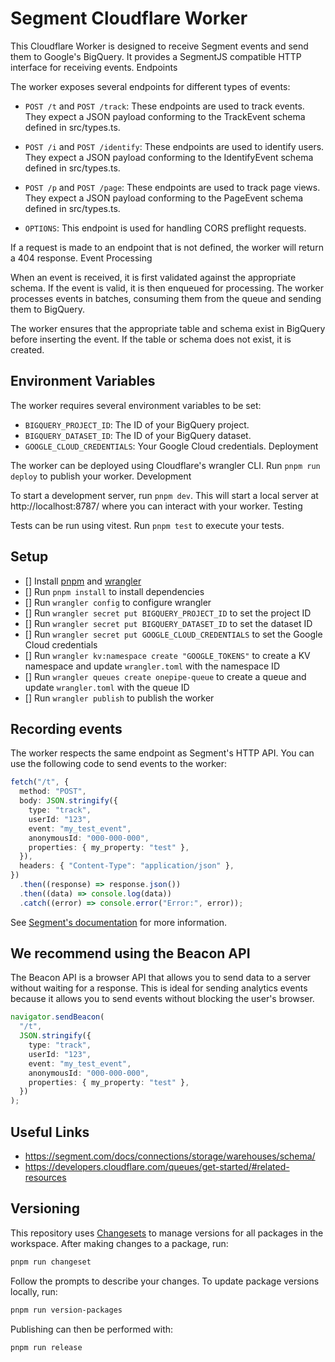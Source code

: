 # Segment Cloudflare Worker

This Cloudflare Worker is designed to receive Segment events and send them to Google's BigQuery. It provides a SegmentJS compatible HTTP interface for receiving events.
Endpoints

The worker exposes several endpoints for different types of events:

- `POST /t` and `POST /track`: These endpoints are used to track events. They expect a JSON payload conforming to the TrackEvent schema defined in src/types.ts.

- `POST /i` and `POST /identify`: These endpoints are used to identify users. They expect a JSON payload conforming to the IdentifyEvent schema defined in src/types.ts.

- `POST /p` and `POST /page`: These endpoints are used to track page views. They expect a JSON payload conforming to the PageEvent schema defined in src/types.ts.

- `OPTIONS`: This endpoint is used for handling CORS preflight requests.

If a request is made to an endpoint that is not defined, the worker will return a 404 response.
Event Processing

When an event is received, it is first validated against the appropriate schema. If the event is valid, it is then enqueued for processing. The worker processes events in batches, consuming them from the queue and sending them to BigQuery.

The worker ensures that the appropriate table and schema exist in BigQuery before inserting the event. If the table or schema does not exist, it is created.

## Environment Variables

The worker requires several environment variables to be set:

- `BIGQUERY_PROJECT_ID`: The ID of your BigQuery project.
- `BIGQUERY_DATASET_ID`: The ID of your BigQuery dataset.
- `GOOGLE_CLOUD_CREDENTIALS`: Your Google Cloud credentials.
  Deployment

The worker can be deployed using Cloudflare's wrangler CLI. Run `pnpm run deploy` to publish your worker.
Development

To start a development server, run `pnpm dev`. This will start a local server at http://localhost:8787/ where you can interact with your worker.
Testing

Tests can be run using vitest. Run `pnpm test` to execute your tests.

## Setup

- [] Install [pnpm](https://pnpm.io/) and [wrangler](https://developers.cloudflare.com/workers/cli-wrangler/install-update)
- [] Run `pnpm install` to install dependencies
- [] Run `wrangler config` to configure wrangler
- [] Run `wrangler secret put BIGQUERY_PROJECT_ID` to set the project ID
- [] Run `wrangler secret put BIGQUERY_DATASET_ID` to set the dataset ID
- [] Run `wrangler secret put GOOGLE_CLOUD_CREDENTIALS` to set the Google Cloud credentials
- [] Run `wrangler kv:namespace create "GOOGLE_TOKENS"` to create a KV namespace and update `wrangler.toml` with the namespace ID
- [] Run `wrangler queues create onepipe-queue` to create a queue and update `wrangler.toml` with the queue ID
- [] Run `wrangler publish` to publish the worker

## Recording events

The worker respects the same endpoint as Segment's HTTP API. You can use the following code to send events to the worker:

```typescript
fetch("/t", {
  method: "POST",
  body: JSON.stringify({
    type: "track",
    userId: "123",
    event: "my_test_event",
    anonymousId: "000-000-000",
    properties: { my_property: "test" },
  }),
  headers: { "Content-Type": "application/json" },
})
  .then((response) => response.json())
  .then((data) => console.log(data))
  .catch((error) => console.error("Error:", error));
```

See [Segment's documentation](https://segment-docs.netlify.app/docs/connections/spec/track/) for more information.

## We recommend using the Beacon API

The Beacon API is a browser API that allows you to send data to a server without waiting for a response. This is ideal for sending analytics events because it allows you to send events without blocking the user's browser.

```typescript
navigator.sendBeacon(
  "/t",
  JSON.stringify({
    type: "track",
    userId: "123",
    event: "my_test_event",
    anonymousId: "000-000-000",
    properties: { my_property: "test" },
  })
);
```

## Useful Links

- https://segment.com/docs/connections/storage/warehouses/schema/
- https://developers.cloudflare.com/queues/get-started/#related-resources

## Versioning

This repository uses [Changesets](https://github.com/changesets/changesets) to manage versions for all packages in the workspace. After making changes to a package, run:

```bash
pnpm run changeset
```

Follow the prompts to describe your changes. To update package versions locally, run:

```bash
pnpm run version-packages
```

Publishing can then be performed with:

```bash
pnpm run release
```

